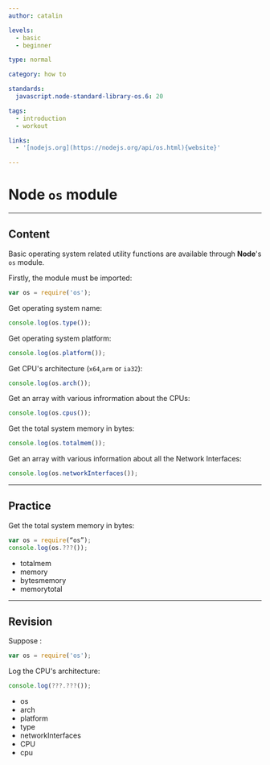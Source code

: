 ```yaml
---
author: catalin

levels:
  - basic
  - beginner

type: normal

category: how to

standards:
  javascript.node-standard-library-os.6: 20

tags:
  - introduction
  - workout

links:
  - '[nodejs.org](https://nodejs.org/api/os.html){website}'

---
```


# **Node** `os` module

---

## Content

Basic operating system related utility functions are available through **Node**'s `os` module.

Firstly, the module must be imported:

```javascript
var os = require('os');
```

Get operating system name:

```javascript
console.log(os.type());
```

Get operating system platform:

```javascript
console.log(os.platform());
```

Get CPU's architecture (`x64`,`arm` or `ia32`):

```javascript
console.log(os.arch());
```

Get an array with various infrormation about the CPUs:

```javascript
console.log(os.cpus());
```

Get the total system memory in bytes:

```javascript
console.log(os.totalmem());
```

Get an array with various information about all the Network Interfaces:

```javascript
console.log(os.networkInterfaces());
```

---

## Practice

Get the total system memory in bytes:

```javascript
var os = require(“os”);
console.log(os.???());
```

- totalmem
- memory
- bytesmemory
- memorytotal

---

## Revision

Suppose :

```javascript
var os = require('os');
```

Log the CPU's architecture:

```javascript
console.log(???.???());
```

- os
- arch
- platform
- type
- networkInterfaces
- CPU
- cpu

